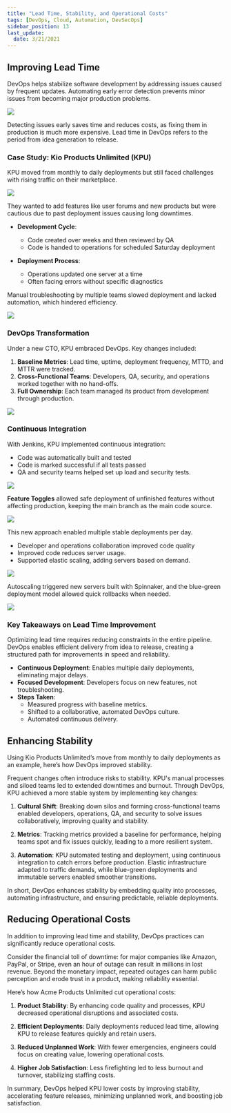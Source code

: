 ```yaml
---
title: "Lead Time, Stability, and Operational Costs"
tags: [DevOps, Cloud, Automation, DevSecOps]
sidebar_position: 13
last_update:
  date: 3/21/2021
---
```




## Improving Lead Time

DevOps helps stabilize software development by addressing issues caused by frequent updates. Automating early error detection prevents minor issues from becoming major production problems.

<div class='img-center'>

![](/img/docs/012-failfastttttttt.png)

</div>  

Detecting issues early saves time and reduces costs, as fixing them in production is much more expensive. Lead time in DevOps refers to the period from idea generation to release.

### Case Study: Kio Products Unlimited (KPU)

KPU moved from monthly to daily deployments but still faced challenges with rising traffic on their marketplace. 

<div class='img-center'>

![](/img/docs/012-usecasedevopsapu.png)

</div>  

They wanted to add features like user forums and new products but were cautious due to past deployment issues causing long downtimes.

- **Development Cycle**: 

    - Code created over weeks and then reviewed by QA
    - Code is handed to operations for scheduled Saturday deployment

- **Deployment Process**: 

    - Operations updated one server at a time
    - Often facing errors without specific diagnostics

Manual troubleshooting by multiple teams slowed deployment and lacked automation, which hindered efficiency.

<div class='img-center'>

![](/img/docs/012-usecaseapu500error.png)

</div>  



### DevOps Transformation

Under a new CTO, KPU embraced DevOps. Key changes included:

1. **Baseline Metrics**: Lead time, uptime, deployment frequency, MTTD, and MTTR were tracked.
2. **Cross-Functional Teams**: Developers, QA, security, and operations worked together with no hand-offs.
3. **Full Ownership**: Each team managed its product from development through production.

<div class='img-center'>

![](/img/docs/012-usecase-nosilos.png)

</div>  

### Continuous Integration

With Jenkins, KPU implemented continuous integration:

- Code was automatically built and tested
- Code is marked successful if all tests passed
- QA and security teams helped set up load and security tests.

<div class='img-center'>

![](/img/docs/012-usecase-jenkins.png)

</div>  

**Feature Toggles** allowed safe deployment of unfinished features without affecting production, keeping the main branch as the main code source.

<div class='img-center'>

![](/img/docs/012-usecaseapu-featuretoggle.png)

</div>  

This new approach enabled multiple stable deployments per day.

- Developer and operations collaboration improved code quality
- Improved code reduces server usage.
- Supported elastic scaling, adding servers based on demand.

<div class='img-center'>

![](/img/docs/012-usecaseapuelastic.png)

</div>  

Autoscaling triggered new servers built with Spinnaker, and the blue-green deployment model allowed quick rollbacks when needed.

<div class='img-center'>

![](/img/docs/012-usecaseapu-bluegreen.png)

</div>  

### Key Takeaways on Lead Time Improvement

Optimizing lead time requires reducing constraints in the entire pipeline. DevOps enables efficient delivery from idea to release, creating a structured path for improvements in speed and reliability.

- **Continuous Deployment**: Enables multiple daily deployments, eliminating major delays.
- **Focused Development**: Developers focus on new features, not troubleshooting.
- **Steps Taken**:
   - Measured progress with baseline metrics.
   - Shifted to a collaborative, automated DevOps culture.
   - Automated continuous delivery.

## Enhancing Stability

Using Kio Products Unlimited’s move from monthly to daily deployments as an example, here’s how DevOps improved stability.

Frequent changes often introduce risks to stability. KPU's manual processes and siloed teams led to extended downtimes and burnout. Through DevOps, KPU achieved a more stable system by implementing key changes:

1. **Cultural Shift**: Breaking down silos and forming cross-functional teams enabled developers, operations, QA, and security to solve issues collaboratively, improving quality and stability.

2. **Metrics**: Tracking metrics provided a baseline for performance, helping teams spot and fix issues quickly, leading to a more resilient system.

3. **Automation**: KPU automated testing and deployment, using continuous integration to catch errors before production. Elastic infrastructure adapted to traffic demands, while blue-green deployments and immutable servers enabled smoother transitions.

In short, DevOps enhances stability by embedding quality into processes, automating infrastructure, and ensuring predictable, reliable deployments.



## Reducing Operational Costs

In addition to improving lead time and stability, DevOps practices can significantly reduce operational costs.

Consider the financial toll of downtime: for major companies like Amazon, PayPal, or Stripe, even an hour of outage can result in millions in lost revenue. Beyond the monetary impact, repeated outages can harm public perception and erode trust in a product, making reliability essential.

Here’s how Acme Products Unlimited cut operational costs:

1. **Product Stability**: By enhancing code quality and processes, KPU decreased operational disruptions and associated costs.

2. **Efficient Deployments**: Daily deployments reduced lead time, allowing KPU to release features quickly and retain users.

3. **Reduced Unplanned Work**: With fewer emergencies, engineers could focus on creating value, lowering operational costs.

4. **Higher Job Satisfaction**: Less firefighting led to less burnout and turnover, stabilizing staffing costs.

In summary, DevOps helped KPU lower costs by improving stability, accelerating feature releases, minimizing unplanned work, and boosting job satisfaction.
